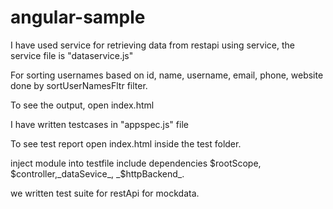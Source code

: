 # angular-sample
I have used service for retrieving data from restapi using service, the service file is "dataservice.js"

For sorting usernames based on id, name, username, email, phone, website done by sortUserNamesFltr filter.

To see the output, open index.html


I have written testcases in "appspec.js" file

To see test report open index.html inside the test folder.

inject module into testfile include dependencies $rootScope, $controller,_dataSevice_, _$httpBackend_.

we written test suite for restApi for mockdata.







